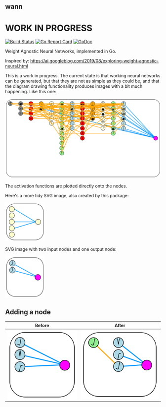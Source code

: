 ## wann

# WORK IN PROGRESS

[![Build Status](https://travis-ci.org/xyproto/wann.svg?branch=master)](https://travis-ci.org/xyproto/wann) [![Go Report Card](https://goreportcard.com/badge/github.com/xyproto/wann)](https://goreportcard.com/report/github.com/xyproto/wann) [![GoDoc](https://godoc.org/github.com/xyproto/wann?status.svg)](https://godoc.org/github.com/xyproto/wann)

Weight Agnostic Neural Networks, implemented in Go.

Inspired by: https://ai.googleblog.com/2019/08/exploring-weight-agnostic-neural.html

This is a work in progress. The current state is that working neural networks can be generated, but that they are not as simple as they could be, and that the diagram drawing functionality produces images with a bit much happening. Like this one:

![work in progress](img/wip.svg)

The activation functions are plotted directly onto the nodes.

Here's a more tidy SVG image, also created by this package:

<img alt=diagram src=img/diagram.svg width=128 />

SVG image with two input nodes and one output node:

<img alt=diagram src=img/test.svg width=128 />

## Adding a node

| Before                                           | After                                           |
| ------------------------------------------------ | ----------------------------------------------- |
| ![before](img/before.svg)                        | ![after](img/after.svg)                         |
